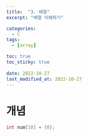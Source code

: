 ```yaml
---
title:  "3. 배열"
excerpt: "배열 이해하기"

categories:
  - C
tags:
  - [array]

toc: true
toc_sticky: true
 
date: 2022-10-27
last_modified_at: 2022-10-27
---
```


# 개념  
```c  
int num[10] = {0};
```  
